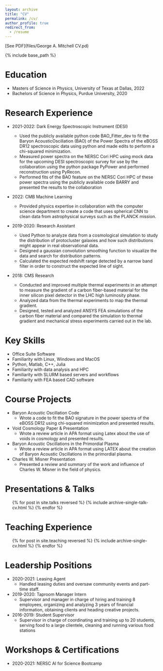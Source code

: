 ```yaml
---
layout: archive
title: "CV"
permalink: /cv/
author_profile: true
redirect_from:
  - /resume
---
```

[See PDF](files/George A. Mitchell CV.pd)

{% include base_path %}

Education
======
* Masters of Science in Physics, University of Texas at Dallas, 2022
* Bachelors of Science in Physics, Purdue University, 2020

Research Experience
======
* 2021-2022: Dark Energy Spectroscopic Instrument (DESI)
  - Used the publicly available python code BAO_Fitter_dev to fit the Baryon AcousticOscillation (BAO) of the Power Spectra of the eBOSS DR12 spectroscopic data using python and made edits to perform a chi-squared minimization.
  - Measured power spectra on the NERSC Cori HPC using mock data for the upcoming DESI spectroscopic survey for use by the collaboration using the python package PyPower and performed reconstruction using PyRecon.
  - Performed fits of the BAO feature on the NERSC Cori HPC of these power spectra using the publicly available code BARRY and presented the results to the collaboration

* 2022: CMB Machine Learning
  - Provided physics expertise in collaboration with the computer science department to create a code that uses spherical CNN to clean data from astrophysical surveys such as the PLANCK mission.

* 2019-2020: Research Assistant
  - Used Python to analyze data from a cosmological simulation to study the distribution of protocluster galaxies and how such distributions might appear in real observational data.
  - Designed a gaussian convolution smoothing function to visualize the data and search for distribution patterns.
  - Calculated the expected redshift range detected by a narrow band filter in order to construct the expected line of sight.

* 2018: CMS Research
  - Conducted and improved multiple thermal experiments in an attempt to measure the gradient of a carbon fiber-based material for the inner silicon pixel detector in the LHC high luminosity phase.
  - Analyzed data from the thermal experiments to map the thermal gradient.
  - Designed, tested and analyzed ANSYS FEA simulations of the carbon fiber material and compared the simulation to thermal gradient and mechanical stress experiments carried out in the lab.

Key Skills
======
* Office Suite Software
* Familiarity with Linux, Windows and MacOS
* Python, Matlab, C++, Julia
* Familiarity with data analysis and HPC
* Familiarity with SLURM based servers and workflows
* Familiarity with FEA based CAD software

Course Projects
======
* Baryon Acoustic Oscillation Code
  - Wrote a code to fit the BAO signature in the power spectra of the eBOSS
DR12 using chi-squared minimization and presented results.
* Void Cosmology Paper & Presentation
  - Wrote a review article in APA format using Latex about the use of voids in cosmology and presented results.
* Baryon Acoustic Oscillations in the Primordial Plasma
  - Wrote a review article in APA format using LATEX about the creation of Baryon Acoustic Oscillations in the primordial plasma.
* Charles W. Misner Presentation
  - Presented a review and summary of the work and influence of Charles W. Misner in the field of physics.

<!---
Publications
 ======
   <ul>{% for post in site.publications reversed %}
    {% include archive-single-cv.html %}
  {% endfor %}</ul>
-->

Presentations & Talks
======
  <ul>{% for post in site.talks reversed %}
    {% include archive-single-talk-cv.html  %}
  {% endfor %}</ul>

Teaching Experience
======
  <ul>{% for post in site.teaching reversed %}
    {% include archive-single-cv.html %}
  {% endfor %}</ul>

Leadership Positions
======
* 2020-2021: Leasing Agent
  - Handled leasing duties and
  oversaw community events
and part-time staff.
* 2019-2020: Taproom Manager Intern
  - Supervisor and manager in charge of hiring and training 8 employees, organizing and analyzing 3 years of financial information, obtaining
clients and heading creative projects.
* 2016-2019: Student Supervisor
  - Supervisor in charge of coordinating and training up to 20 students, serving food to a large clientele, cleaning and running various food stations

Workshops & Certifications
======
* 2020-2021: NERSC AI for Science Bootcamp
